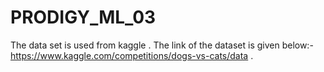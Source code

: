 # PRODIGY_ML_03
The data set is used from kaggle .
The link of the dataset is given below:- https://www.kaggle.com/competitions/dogs-vs-cats/data .
